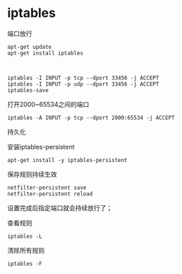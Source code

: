 # iptables

端口放行

    apt-get update
    apt-get install iptables



    iptables -I INPUT -p tcp --dport 33456 -j ACCEPT
    iptables -I INPUT -p udp --dport 33456 -j ACCEPT
    iptables-save



打开2000~65534之间的端口

    iptables -A INPUT -p tcp --dport 2000:65534 -j ACCEPT

持久化

安装iptables-persistent

    apt-get install -y iptables-persistent

保存规则持续生效

    netfilter-persistent save
    netfilter-persistent reload

设置完成后指定端口就会持续放行了；



查看规则

    iptables -L





清除所有规则

    iptables -F


